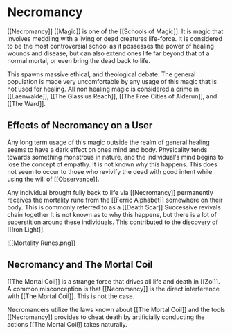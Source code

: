 # Necromancy
[[Necromancy]] [[Magic]] is one of the [[Schools of Magic]]. It is magic that involves meddling with a living or dead creatures life-force. It is considered to be the most controversial school as it possesses the power of healing wounds and disease, but can also extend ones life far beyond that of a normal mortal, or even bring the dead back to life.

This spawns massive ethical, and theological debate. The general population is made very uncomfortable by any usage of this magic that is not used for healing. All non healing magic is considered a crime in [[Laenwalde]], [[The Glassius Reach]], [[The Free Cities of Alderun]], and [[The Ward]].

## Effects of Necromancy on a User
Any long term usage of this magic outside the realm of general healing seems to have a dark effect on ones mind and body. Physicality tends towards something monstrous in nature, and the individual's mind begins to lose the concept of empathy. It is not known why this happens. This does not seem to occur to those who revivify the dead with good intent while using the will of [[Observance]].

Any individual brought fully back to life via [[Necromancy]] permanently receives the mortality rune from the [[Ferric Alphabet]] somewhere on their body. This is commonly referred to as a [[Death Scar]] Successive revivals chain together It is not known as to why this happens, but there is a lot of superstition around these individuals. This contributed to the discovery of [[Iron Light]].

![[Mortality Runes.png]]

## Necromancy and The Mortal Coil
[[The Mortal Coil]] is a strange force that drives all life and death in [[Zol]]. A common misconception is that [[Necromancy]] is the direct interference with [[The Mortal Coil]]. This is not the case.

Necromancers utilize the laws known about [[The Mortal Coil]] and the tools [[Necromancy]] provides to cheat death by artificially conducting the actions [[The Mortal Coil]] takes naturally.
